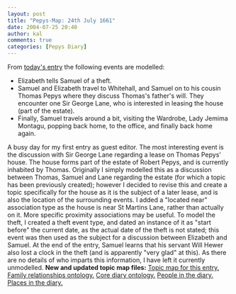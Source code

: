 ```yaml
---
layout: post
title: "Pepys-Map: 24th July 1661"
date: 2004-07-25 20:40
author: kal
comments: true
categories: [Pepys Diary]
---
```

From <a href="http://www.pepysdiary.com/archive/1661/07/24/index.php">today's entry</a> the following events are modelled:
<ul>
<li>Elizabeth tells Samuel of a theft.</li>
<li>Samuel and Elizabeth travel to Whitehall, and Samuel on to his cousin Thomas Pepys where they discuss Thomas's father's will. They encounter one Sir George Lane, who is interested in leasing the house (part of the estate).</li>
<li>Finally, Samuel travels around a bit, visiting the Wardrobe, Lady Jemima Montagu, popping back home, to the office, and finally back home again.</li>
</ul>

<!--more-->
A busy day for my first entry as guest editor.  The most interesting event is the discussion with Sir George Lane regarding a lease on Thomas Pepys' house.  The house forms part of the estate of Robert Pepys, and is currently inhabited by Thomas.  Originally I simply modelled this as a discussion between Thomas, Samuel and Lane regarding the estate (for which a topic has been previously created); however I decided to revise this and create a topic specifically for the house as it is the subject of a later lease, and is also the location of the surrounding events.
I added a "located near" association type as the house is near St Martins Lane, rather than actually on it.  More specific proximity associations may be useful.
To model the theft, I created a theft event type, and dated an instance of it as "start before" the current date, as the actual date of the theft is not stated; this event was then used as the subject for a discussion between Elizabeth and Samuel.
At the end of the entry, Samuel learns that his servant Will Hewer also lost a clock in the theft (and is apparently "very glad" at this). As there are no details of who imparts this information, I have left it currently unmodelled.
<b>New and updated topic map files:</b>
<a href="http://www.techquila.com/blog/archives/16610724.ltm">Topic map for this entry.</a>
<a href="http://www.techquila.com/blog/archives/family-relationships-ontology.ltm">Family relationships ontology.</a>
<a href="http://www.techquila.com/blog/archives/pepys-diary-ontology.ltm">Core diary ontology.</a>
<a href="http://www.techquila.com/blog/archives/pepys-diary-people.ltm">People in the diary.</a>
<a href="http://www.techquila.com/blog/archives/pepys-diary-places.ltm">Places in the diary.</a>

